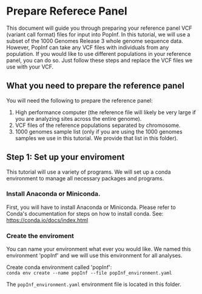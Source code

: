 # Prepare Referece Panel 
This document will guide you through preparing your reference panel VCF (variant call format) files for input into PopInf. In this tutorial, we will use a subset of the 1000 Genomes Release 3 whole genome sequence data. However, PopInf can take any VCF files with individuals from any population. If you would like to use different populations in your reference panel, you can do so. Just follow these steps and replace the VCF files we use with your VCF.

## What you need to prepare the reference panel 
You will need the following to prepare the reference panel:
1. High performance computer (the reference file will likely be very large if you are analyzing sites across the entire genome).
2. VCF files of the reference populations separated by chromosome.
3. 1000 genomes sample list (only if you are using the 1000 genomes samples we use in this tutorial. We provide that list in this folder).

## Step 1: Set up your enviroment 
This tutorial will use a variety of programs. We will set up a conda environment to manage all necessary packages and programs. 

### Install Anaconda or Miniconda.
First, you will have to install Anaconda or Miniconda. Please refer to Conda's documentation for steps on how to install conda. See: https://conda.io/docs/index.html

### Create the enviroment
You can name your environment what ever you would like. We named this environment 'popInf' and we will use this environment for all analyses. 

Create conda environment called 'popInf': \
`conda env create --name popInf --file popInf_environment.yaml`

The `popInf_environment.yaml` environment file is located in this folder.
